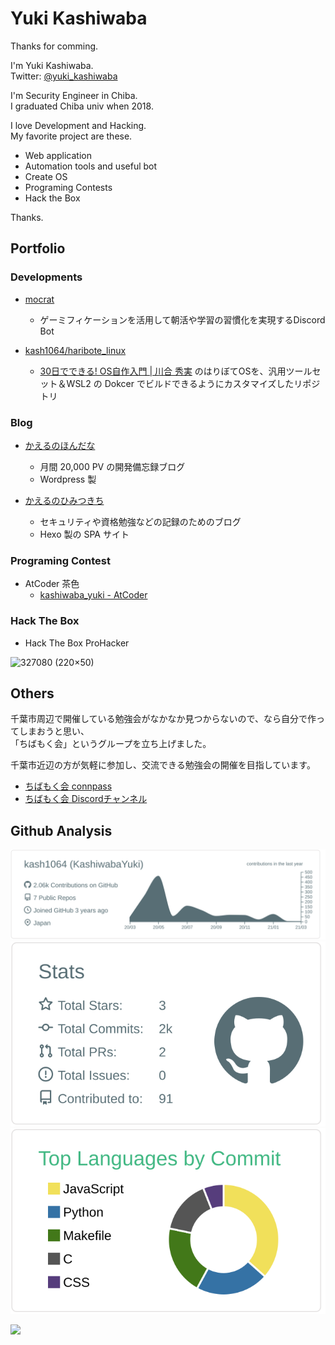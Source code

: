 # Yuki Kashiwaba

Thanks for comming.  

I'm Yuki Kashiwaba.  
Twitter: [@yuki_kashiwaba](https://twitter.com/yuki_kashiwaba)  

I'm Security Engineer in Chiba.  
I graduated Chiba univ when 2018.

I love Development and Hacking.  
My favorite project are these.

- Web application
- Automation tools and useful bot
- Create OS
- Programing Contests
- Hack the Box

Thanks.

## Portfolio

### Developments
- [mocrat](https://github.com/alumi-mic/mocrat)
  - ゲーミフィケーションを活用して朝活や学習の習慣化を実現するDiscord Bot

- [kash1064/haribote_linux](https://github.com/kash1064/haribote_linux)
  - [30日でできる! OS自作入門 | 川合 秀実](https://amzn.to/3l0aNJO) のはりぼてOSを、汎用ツールセット＆WSL2 の Dokcer でビルドできるようにカスタマイズしたリポジトリ

### Blog
- [かえるのほんだな](https://yukituna.com/)
  - 月間 20,000 PV の開発備忘録ブログ
  - Wordpress 製

- [かえるのひみつきち](https://kashiwaba-yuki.com/)
  - セキュリティや資格勉強などの記録のためのブログ
  - Hexo 製の SPA サイト

### Programing Contest
- AtCoder 茶色
  - [kashiwaba_yuki - AtCoder](https://atcoder.jp/users/kashiwaba_yuki)

### Hack The Box
- Hack The Box ProHacker  

![327080 (220×50)](https://www.hackthebox.eu/badge/image/327080 "327080 (220×50)")

## Others
千葉市周辺で開催している勉強会がなかなか見つからないので、なら自分で作ってしまおうと思い、  
「ちばもく会」というグループを立ち上げました。  

千葉市近辺の方が気軽に参加し、交流できる勉強会の開催を目指しています。  

- [ちばもく会 connpass](https://chiba-moku2.connpass.com/)
- [ちばもく会 Discordチャンネル](https://discord.gg/v6ht2M3BRS)

## Github Analysis
[![](https://raw.githubusercontent.com/alumi-mic/alumi-mic/master/profile-summary-card-output/default/0-profile-details.svg)](https://github.com/vn7n24fzkq/github-profile-summary-cards)
[![](https://raw.githubusercontent.com/alumi-mic/alumi-mic/master/profile-summary-card-output/default/3-stats.svg)](https://github.com/vn7n24fzkq/github-profile-summary-cards)
[![](https://raw.githubusercontent.com/alumi-mic/alumi-mic/master/profile-summary-card-output/vue/2-most-commit-language.svg)](https://github.com/vn7n24fzkq/github-profile-summary-cards)

![](https://komarev.com/ghpvc/?username=alumi-mic&color=green)
